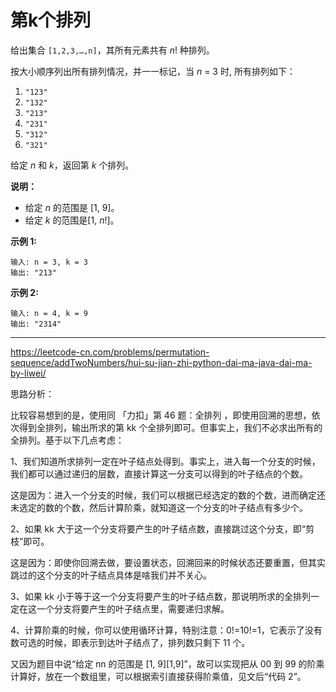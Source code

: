 # 第k个排列

给出集合 `[1,2,3,…,n]`，其所有元素共有 *n*! 种排列。

按大小顺序列出所有排列情况，并一一标记，当 *n* = 3 时, 所有排列如下：

1. `"123"`
2. `"132"`
3. `"213"`
4. `"231"`
5. `"312"`
6. `"321"`

给定 *n* 和 *k*，返回第 *k* 个排列。

**说明：**

- 给定 *n* 的范围是 [1, 9]。
- 给定 *k* 的范围是[1,  *n*!]。

**示例 1:**

```
输入: n = 3, k = 3
输出: "213"
```

**示例 2:**

```
输入: n = 4, k = 9
输出: "2314"
```

---

https://leetcode-cn.com/problems/permutation-sequence/addTwoNumbers/hui-su-jian-zhi-python-dai-ma-java-dai-ma-by-liwei/

思路分析：

比较容易想到的是，使用同 「力扣」第 46 题：全排列 ，即使用回溯的思想，依次得到全排列，输出所求的第 kk 个全排列即可。但事实上，我们不必求出所有的全排列。基于以下几点考虑：

1、我们知道所求排列一定在叶子结点处得到。事实上，进入每一个分支的时候，我们都可以通过递归的层数，直接计算这一分支可以得到的叶子结点的个数。

这是因为：进入一个分支的时候，我们可以根据已经选定的数的个数，进而确定还未选定的数的个数，然后计算阶乘，就知道这一个分支的叶子结点有多少个。

2、如果 kk 大于这一个分支将要产生的叶子结点数，直接跳过这个分支，即“剪枝”即可。

这是因为：即使你回溯去做，要设置状态，回溯回来的时候状态还要重置，但其实跳过的这个分支的叶子结点具体是啥我们并不关心。

3、如果 kk 小于等于这一个分支将要产生的叶子结点数，那说明所求的全排列一定在这一个分支将要产生的叶子结点里，需要递归求解。

4、计算阶乘的时候，你可以使用循环计算，特别注意：0!=10!=1，它表示了没有数可选的时候，即表示到达叶子结点了，排列数只剩下 11 个。

又因为题目中说“给定 nn 的范围是 [1, 9][1,9]”，故可以实现把从 00 到 99 的阶乘计算好，放在一个数组里，可以根据索引直接获得阶乘值，见文后“代码 2”。
